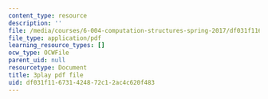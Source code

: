 ```yaml
---
content_type: resource
description: ''
file: /media/courses/6-004-computation-structures-spring-2017/df031f116731424872c12ac4c620f483_7XEUB_dTaK0.pdf
file_type: application/pdf
learning_resource_types: []
ocw_type: OCWFile
parent_uid: null
resourcetype: Document
title: 3play pdf file
uid: df031f11-6731-4248-72c1-2ac4c620f483
---
```

